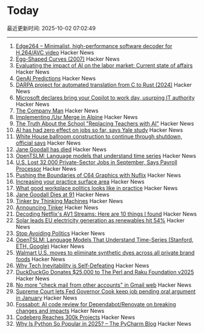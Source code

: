 # Today

最近更新时间: 2025-10-02 07:02:49

--- 
1. [Edge264 – Minimalist, high-performance software decoder for H.264/AVC video](https://github.com/tvlabs/edge264) Hacker News
2. [Egg-Shaped Curves (2007)](https://nyjp07.com/index_egg_E.html) Hacker News
3. [Evaluating the impact of AI on the labor market: Current state of affairs](https://budgetlab.yale.edu/research/evaluating-impact-ai-labor-market-current-state-affairs) Hacker News
4. [GenAI Predictions](https://www.tbray.org/ongoing/When/202x/2025/09/26/GenAI-Predictions) Hacker News
5. [DARPA project for automated translation from C to Rust (2024)](https://www.darpa.mil/news/2024/memory-safety-vulnerabilities) Hacker News
6. [Microsoft declares bring your Copilot to work day, usurping IT authority](https://www.theregister.com/2025/10/01/microsoft_consumer_copilot_corporate/) Hacker News
7. [The Company Man](https://www.lesswrong.com/posts/JH6tJhYpnoCfFqAct/the-company-man) Hacker News
8. [Implementing /Usr Merge in Alpine](https://alpinelinux.org/posts/2025-10-01-usr-merge.html) Hacker News
9. [The Truth About the School "Replacing Teachers with AI"](https://danmeyer.substack.com/p/the-truth-about-2-hour-learning-and) Hacker News
10. [AI has had zero effect on jobs so far, says Yale study](https://www.theregister.com/2025/10/01/ai_isnt_taking_people_jobs/) Hacker News
11. [White House ballroom construction to continue through shutdown, official says](https://abcnews.go.com/Politics/live-updates/trump-admin-live-updates/?id=126029955) Hacker News
12. [Jane Goodall has died](https://www.latimes.com/obituaries/story/2025-10-01/jane-goodall-chimpanzees-dead) Hacker News
13. [OpenTSLM: Language models that understand time series](https://www.opentslm.com/) Hacker News
14. [U.S. Lost 32,000 Private-Sector Jobs in September, Says Payroll Processor](https://www.wsj.com/economy/jobs/u-s-lost-32-000-jobs-in-september-says-payroll-processor-06528340) Hacker News
15. [Pushing the Boundaries of C64 Graphics with Nuflix](https://cobbpg.github.io/articles/nuflix.html) Hacker News
16. [Increasing your practice surface area](https://www.indiehackers.com/post/lifestyle/increasing-your-practice-surface-area-agxYGi9bL0gd1WYYQZAu) Hacker News
17. [What good workplace politics looks like in practice](https://terriblesoftware.org/2025/10/01/stop-avoiding-politics/) Hacker News
18. [Jane Goodall Dies at 91](https://www.latimes.com/obituaries/story/2025-10-01/jane-goodall-chimpanzees-dead) Hacker News
19. [Tinker by Thinking Machines](https://thinkingmachines.ai/tinker/) Hacker News
20. [Announcing Tinker](https://thinkingmachines.ai/blog/announcing-tinker/) Hacker News
21. [Decoding Netflix's AV1 Streams: Here are 10 things I found](https://singhkays.com/blog/netflix-av1-decode/) Hacker News
22. [Solar leads EU electricity generation as renewables hit 54%](https://electrek.co/2025/09/30/solar-leads-eu-electricity-generation-as-renewables-hit-54-percent/) Hacker News
23. [Stop Avoiding Politics](https://terriblesoftware.org/2025/10/01/stop-avoiding-politics/) Hacker News
24. [OpenTSLM: Language Models That Understand Time-Series (Stanford, ETH, Google)](https://www.opentslm.com/) Hacker News
25. [Walmart U.S. moves to eliminate synthetic dyes across all private brand foods](https://corporate.walmart.com/news/2025/10/01/walmart-u-s-moves-to-eliminate-synthetic-dyes-across-all-private-brand-food-products) Hacker News
26. [Why Tech Inevitability is Self-Defeating](https://deviantabstraction.com/2025/09/29/against-the-tech-inevitability/) Hacker News
27. [DuckDuckGo Donates $25,000 to The Perl and Raku Foundation v2025](https://www.perl.com/article/duckduckgo-donates-25-000-to-the-perl-and-raku-foundation-v2025/) Hacker News
28. [No more "check mail from other accounts" in Gmail web](https://support.google.com/mail/answer/16604719?hl=en) Hacker News
29. [Supreme Court lets Fed Governor Cook keep job pending oral argument in January](https://www.cnbc.com/2025/10/01/supreme-court-trump-fed-lisa-cook.html) Hacker News
30. [Fossabot: AI code review for Dependabot/Renovate on breaking changes and impacts](https://fossa.com/blog/fossabot-dependency-upgrade-ai-agent/) Hacker News
31. [Codeberg Reaches 300k Projects](https://codeberg.org/) Hacker News
32. [Why Is Python So Popular in 2025? – The PyCharm Blog](https://blog.jetbrains.com/pycharm/2025/09/why-is-python-so-popular/) Hacker News
